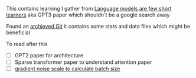 This contains learning I gather from [Language models are few short learners](https://arxiv.org/pdf/2005.14165.pdf)  aka GPT3 paper which shouldn't be a google search away

Found an [archieved Git](https://github.com/openai/gpt-3) it contains some stats and data files which might be beneficial 

To read after this

- [ ] GPT2 paper for architecture
- [ ] Sparse transformer paper to understand attention paper
- [ ] [gradient noise scale to calculate batch size](https://arxiv.org/pdf/1812.06162.pdf)
